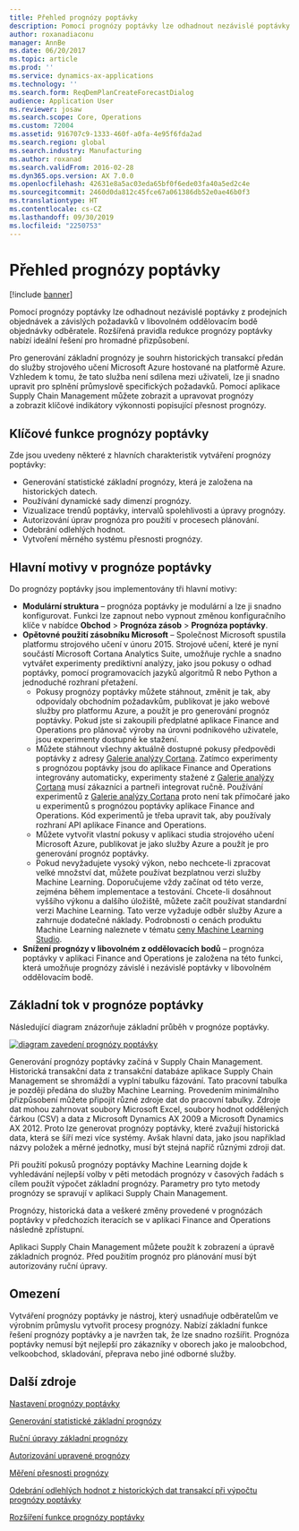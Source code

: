 ```yaml
---
title: Přehled prognózy poptávky
description: Pomocí prognózy poptávky lze odhadnout nezávislé poptávky z prodejních objednávek a závislých požadavků v libovolném oddělovacím bodě objednávky odběratele. Rozšířená pravidla redukce prognózy poptávky nabízí ideální řešení pro hromadné přizpůsobení.
author: roxanadiaconu
manager: AnnBe
ms.date: 06/20/2017
ms.topic: article
ms.prod: ''
ms.service: dynamics-ax-applications
ms.technology: ''
ms.search.form: ReqDemPlanCreateForecastDialog
audience: Application User
ms.reviewer: josaw
ms.search.scope: Core, Operations
ms.custom: 72004
ms.assetid: 916707c9-1333-460f-a0fa-4e95f6fda2ad
ms.search.region: global
ms.search.industry: Manufacturing
ms.author: roxanad
ms.search.validFrom: 2016-02-28
ms.dyn365.ops.version: AX 7.0.0
ms.openlocfilehash: 42631e8a5ac03eda65bf0f6ede03fa40a5ed2c4e
ms.sourcegitcommit: 2460d0da812c45fce67a061386db52e0ae46b0f3
ms.translationtype: HT
ms.contentlocale: cs-CZ
ms.lasthandoff: 09/30/2019
ms.locfileid: "2250753"
---
```

# <a name="demand-forecasting-overview"></a>Přehled prognózy poptávky

[!include [banner](../includes/banner.md)]

Pomocí prognózy poptávky lze odhadnout nezávislé poptávky z prodejních objednávek a závislých požadavků v libovolném oddělovacím bodě objednávky odběratele. Rozšířená pravidla redukce prognózy poptávky nabízí ideální řešení pro hromadné přizpůsobení.

Pro generování základní prognózy je souhrn historických transakcí předán do služby strojového učení Microsoft Azure hostované na platformě Azure. Vzhledem k tomu, že tato služba není sdílena mezi uživateli, lze ji snadno upravit pro splnění průmyslově specifických požadavků. Pomocí aplikace Supply Chain Management můžete zobrazit a upravovat prognózy a zobrazit klíčové indikátory výkonnosti popisující přesnost prognózy.

## <a name="key-features-of-demand-forecasting"></a>Klíčové funkce prognózy poptávky
Zde jsou uvedeny některé z hlavních charakteristik vytváření prognózy poptávky:

-   Generování statistické základní prognózy, která je založena na historických datech.
-   Používání dynamické sady dimenzí prognózy.
-   Vizualizace trendů poptávky, intervalů spolehlivosti a úpravy prognózy.
-   Autorizování úprav prognóza pro použití v procesech plánování.
-   Odebrání odlehlých hodnot.
-   Vytvoření měrného systému přesnosti prognózy.

## <a name="major-themes-in-demand-forecasting"></a>Hlavní motivy v prognóze poptávky
Do prognózy poptávky jsou implementovány tři hlavní motivy:

-   **Modulární struktura** – prognóza poptávky je modulární a lze ji snadno konfigurovat. Funkci lze zapnout nebo vypnout změnou konfiguračního klíče v nabídce **Obchod** &gt; **Prognóza zásob** &gt; **Prognóza poptávky**.
-   **Opětovné použití zásobníku Microsoft** – Společnost Microsoft spustila platformu strojového učení v únoru 2015. Strojové učení, které je nyní součástí Microsoft Cortana Analytics Suite, umožňuje rychle a snadno vytvářet experimenty prediktivní analýzy, jako jsou pokusy o odhad poptávky, pomocí programovacích jazyků algoritmů R nebo Python a jednoduché rozhraní přetažení.
    -   Pokusy prognózy poptávky můžete stáhnout, změnit je tak, aby odpovídaly obchodním požadavkům, publikovat je jako webové služby pro platformu Azure, a použít je pro generování prognóz poptávky. Pokud jste si zakoupili předplatné aplikace Finance and Operations pro plánovač výroby na úrovni podnikového uživatele, jsou experimenty dostupné ke stažení.
    -   Můžete stáhnout všechny aktuálně dostupné pokusy předpovědi poptávky z adresy [Galerie analýzy Cortana](https://gallery.cortanaanalytics.com/). Zatímco experimenty s prognózou poptávky jsou do aplikace Finance and Operations integrovány automaticky, experimenty stažené z [Galerie analýzy Cortana](https://gallery.cortanaanalytics.com/) musí zákazníci a partneři integrovat ručně. Používání experimentů z [Galerie analýzy Cortana](https://gallery.cortanaanalytics.com/) proto není tak přímočaré jako u experimentů s prognózou poptávky aplikace Finance and Operations. Kód experimentů je třeba upravit tak, aby používaly rozhraní API aplikace Finance and Operations.
    -   Můžete vytvořit vlastní pokusy v aplikaci studia strojového učení Microsoft Azure, publikovat je jako služby Azure a použít je pro generování prognóz poptávky.
    -   Pokud nevyžadujete vysoký výkon, nebo nechcete-li zpracovat velké množství dat, můžete používat bezplatnou verzi služby Machine Learning. Doporučujeme vždy začínat od této verze, zejména během implementace a testování. Chcete-li dosáhnout vyššího výkonu a dalšího úložiště, můžete začít používat standardní verzi Machine Learning. Tato verze vyžaduje odběr služby Azure a zahrnuje dodatečné náklady. Podrobnosti o cenách produktu Machine Learning naleznete v tématu [ceny Machine Learning Studio](https://aka.ms/machine-learning-price-info).
-   **Snížení prognózy v libovolném z oddělovacích bodů** – prognóza poptávky v aplikaci Finance and Operations je založena na této funkci, která umožňuje prognózy závislé i nezávislé poptávky v libovolném oddělovacím bodě.

## <a name="basic-flow-in-demand-forecasting"></a>Základní tok v prognóze poptávky
Následující diagram znázorňuje základní průběh v prognóze poptávky. 

[![diagram zavedení prognózy poptávky](./media/demand-forecasting-introduction.png)](./media/demand-forecasting-introduction.png)

Generování prognózy poptávky začíná v Supply Chain Management. Historická transakční data z transakční databáze aplikace Supply Chain Management se shromáždí a vyplní tabulku fázování. Tato pracovní tabulka je později předána do služby Machine Learning. Provedením minimálního přizpůsobení můžete připojit různé zdroje dat do pracovní tabulky. Zdroje dat mohou zahrnovat soubory Microsoft Excel, soubory hodnot oddělených čárkou (CSV) a data z Microsoft Dynamics AX 2009 a Microsoft Dynamics AX 2012. Proto lze generovat prognózy poptávky, které zvažují historická data, která se šíří mezi více systémy. Avšak hlavní data, jako jsou například názvy položek a měrné jednotky, musí být stejná napříč různými zdroji dat.

Při použití pokusů prognózy poptávky Machine Learning dojde k vyhledávání nejlepší volby v pěti metodách prognózy v časových řadách s cílem použít výpočet základní prognózy. Parametry pro tyto metody prognózy se spravují v aplikaci Supply Chain Management. 

Prognózy, historická data a veškeré změny provedené v prognózách poptávky v předchozích iteracích se v aplikaci Finance and Operations následně zpřístupní. 

Aplikaci Supply Chain Management můžete použít k zobrazení a úpravě základních prognóz. Před použitím prognóz pro plánování musí být autorizovány ruční úpravy.

## <a name="limitations"></a>Omezení
Vytváření prognózy poptávky je nástroj, který usnadňuje odběratelům ve výrobním průmyslu vytvořit procesy prognózy. Nabízí základní funkce řešení prognózy poptávky a je navržen tak, že lze snadno rozšířit. Prognóza poptávky nemusí být nejlepší pro zákazníky v oborech jako je maloobchod, velkoobchod, skladování, přeprava nebo jiné odborné služby.

<a name="additional-resources"></a>Další zdroje
--------

[Nastavení prognózy poptávky](demand-forecasting-setup.md)

[Generování statistické základní prognózy](generate-statistical-baseline-forecast.md)

[Ruční úpravy základní prognózy](manual-adjustments-baseline-forecast.md)

[Autorizování upravené prognózy](authorize-adjusted-forecast.md)

[Měření přesnosti prognózy](monitor-forecast-accuracy.md)

[Odebrání odlehlých hodnot z historických dat transakcí při výpočtu prognózy poptávky](remove-historical-outliers-calculating-demand-forecast.md)

[Rozšíření funkce prognózy poptávky](https://www.youtube.com/watch?v=4OIKIXLiNjI&feature=youtu.be)




